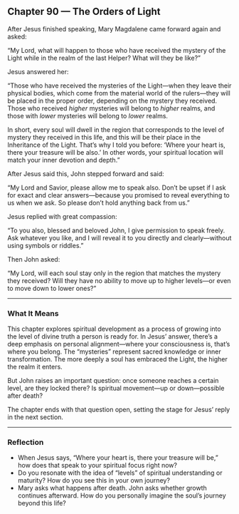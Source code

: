 ## Chapter 90 — The Orders of Light

After Jesus finished speaking, Mary Magdalene came forward again and asked:

“My Lord, what will happen to those who have received the mystery of the Light while in the realm of the last Helper? What will they be like?”

Jesus answered her:

“Those who have received the mysteries of the Light—when they leave their physical bodies, which come from the material world of the rulers—they will be placed in the proper order, depending on the mystery they received.
Those who received *higher* mysteries will belong to *higher* realms, and those with *lower* mysteries will belong to *lower* realms.

In short, every soul will dwell in the region that corresponds to the level of mystery they received in this life, and this will be their place in the Inheritance of the Light. That’s why I told you before: ‘Where your heart is, there your treasure will be also.’ In other words, your spiritual location will match your inner devotion and depth.”

After Jesus said this, John stepped forward and said:

“My Lord and Savior, please allow me to speak also. Don’t be upset if I ask for exact and clear answers—because you promised to reveal everything to us when we ask. So please don’t hold anything back from us.”

Jesus replied with great compassion:

“To you also, blessed and beloved John, I give permission to speak freely. Ask whatever you like, and I will reveal it to you directly and clearly—without using symbols or riddles.”

Then John asked:

“My Lord, will each soul stay only in the region that matches the mystery they received? Will they have no ability to move up to higher levels—or even to move down to lower ones?”

---

### What It Means

This chapter explores spiritual development as a process of growing into the level of divine truth a person is ready for. In Jesus’ answer, there’s a deep emphasis on personal alignment—where your consciousness is, that’s where you belong. The “mysteries” represent sacred knowledge or inner transformation. The more deeply a soul has embraced the Light, the higher the realm it enters.

But John raises an important question: once someone reaches a certain level, are they locked there? Is spiritual movement—up or down—possible after death?

The chapter ends with that question open, setting the stage for Jesus’ reply in the next section.

---

### Reflection

* When Jesus says, “Where your heart is, there your treasure will be,” how does that speak to your spiritual focus right now?
* Do you resonate with the idea of “levels” of spiritual understanding or maturity? How do you see this in your own journey?
* Mary asks what happens after death. John asks whether growth continues afterward. How do you personally imagine the soul’s journey beyond this life?
